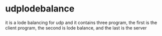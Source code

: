udplodebalance
==============

it is a lode balancing for udp and it contains three program, the first is the client program, the second is lode balance, and the last is the server
